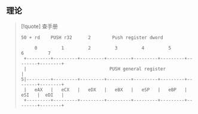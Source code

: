 ## 理论

>[!quote] 查手册
> ```
> 50 + rd    PUSH r32      2        Push register dword
>
>      0         1         2         3         4         5         6         7
>  +---------+---------+---------+---------+---------+---------+--------+--------+
>  |                               PUSH general register                         |
>5|---------+---------+---------+---------+---------+---------+--------+--------+
>  |   eAX   |   eCX   |   eDX   |   eBX   |   eSP   |   eBP   |  eSI   |  eDI   |
>  +---------+---------+---------+---------+---------+---------+--------+--------+
>```

